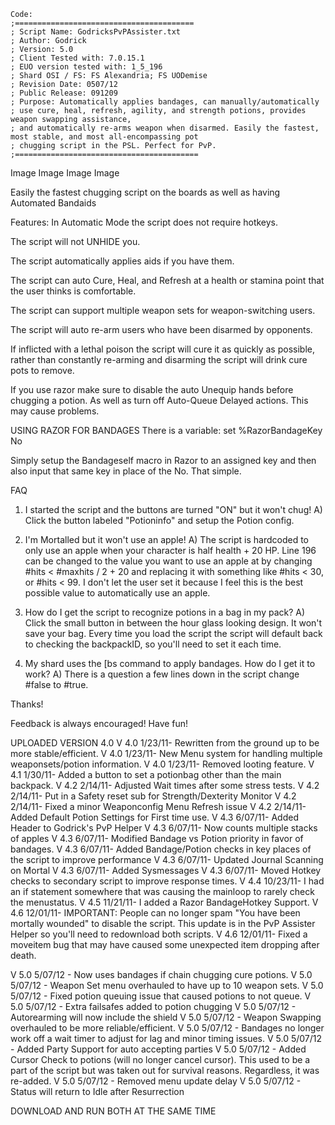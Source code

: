 ```
Code:
;========================================
; Script Name: GodricksPvPAssister.txt
; Author: Godrick
; Version: 5.0
; Client Tested with: 7.0.15.1
; EUO version tested with: 1_5_196
; Shard OSI / FS: FS Alexandria; FS UODemise
; Revision Date: 0507/12
; Public Release: 091209
; Purpose: Automatically applies bandages, can manually/automatically
; use cure, heal, refresh, agility, and strength potions, provides weapon swapping assistance,
; and automatically re-arms weapon when disarmed. Easily the fastest, most stable, and most all-encompassing pot
; chugging script in the PSL. Perfect for PvP.
;=========================================
```

Image Image Image Image

Easily the fastest chugging script on the boards as well as having Automated Bandaids

Features:
In Automatic Mode the script does not require hotkeys.

The script will not UNHIDE you.

The script automatically applies aids if you have them.

The script can auto Cure, Heal, and Refresh at a health or stamina point that the user thinks is comfortable.

The script can support multiple weapon sets for weapon-switching users.

The script will auto re-arm users who have been disarmed by opponents.

If inflicted with a lethal poison the script will cure it as quickly as possible, rather than constantly re-arming and disarming the script will drink cure pots to remove.

If you use razor make sure to disable the auto Unequip hands before chugging a potion. As well as turn off Auto-Queue Delayed actions. This may cause problems.

USING RAZOR FOR BANDAGES
There is a variable:
set %RazorBandageKey No

Simply setup the Bandageself macro in Razor to an assigned key and then also input that same key in place of the No. That simple.

FAQ
1) I started the script and the buttons are turned "ON" but it won't chug!
   A) Click the button labeled "Potioninfo" and setup the Potion config.

2) I'm Mortalled but it won't use an apple!
   A) The script is hardcoded to only use an apple when your character is half health + 20 HP. Line 196 can be changed to the value you want to use an apple at by changing #hits < #maxhits / 2 + 20 and replacing it with something like #hits < 30, or #hits < 99. I don't let the user set it because I feel this is the best possible value to automatically use an apple.

3) How do I get the script to recognize potions in a bag in my pack?
   A) Click the small button in between the hour glass looking design. It won't save your bag. Every time you load the script the script will default back to checking the backpackID, so you'll need to set it each time.

4) My shard uses the [bs command to apply bandages. How do I get it to work?
   A) There is a question a few lines down in the script change #false to #true.

Thanks!

Feedback is always encouraged! Have fun!

UPLOADED VERSION 4.0
V 4.0 1/23/11- Rewritten from the ground up to be more stable/efficient.
V 4.0 1/23/11- New Menu system for handling multiple weaponsets/potion information.
V 4.0 1/23/11- Removed looting feature.
V 4.1 1/30/11- Added a button to set a potionbag other than the main backpack.
V 4.2 2/14/11- Adjusted Wait times after some stress tests.
V 4.2 2/14/11- Put in a Safety reset sub for Strength/Dexterity Monitor
V 4.2 2/14/11- Fixed a minor Weaponconfig Menu Refresh issue
V 4.2 2/14/11- Added Default Potion Settings for First time use.
V 4.3 6/07/11- Added Header to Godrick's PvP Helper
V 4.3 6/07/11- Now counts multiple stacks of apples
V 4.3 6/07/11- Modified Bandage vs Potion priority in favor of bandages.
V 4.3 6/07/11- Added Bandage/Potion checks in key places of the script to improve performance
V 4.3 6/07/11- Updated Journal Scanning on Mortal
V 4.3 6/07/11- Added Sysmessages
V 4.3 6/07/11- Moved Hotkey checks to secondary script to improve response times.
V 4.4 10/23/11- I had an if statement somewhere that was causing the mainloop to rarely check the menustatus.
V 4.5 11/21/11- I added a Razor BandageHotkey Support.
V 4.6 12/01/11- IMPORTANT: People can no longer spam "You have been mortally wounded" to disable the script. This update is in the PvP Assister Helper so you'll need to redownload both scripts.
V 4.6 12/01/11- Fixed a moveitem bug that may have caused some unexpected item dropping after death.

V 5.0 5/07/12 - Now uses bandages if chain chugging cure potions.
V 5.0 5/07/12 - Weapon Set menu overhauled to have up to 10 weapon sets.
V 5.0 5/07/12 - Fixed potion queuing issue that caused potions to not queue.
V 5.0 5/07/12 - Extra failsafes added to potion chugging
V 5.0 5/07/12 - Autorearming will now include the shield
V 5.0 5/07/12 - Weapon Swapping overhauled to be more reliable/efficient.
V 5.0 5/07/12 - Bandages no longer work off a wait timer to adjust for lag and minor timing issues.
V 5.0 5/07/12 - Added Party Support for auto accepting parties
V 5.0 5/07/12 - Added Cursor Check to potions (will no longer cancel cursor). This used to be a part of the script but was taken out for survival reasons. Regardless, it was re-added.
V 5.0 5/07/12 - Removed menu update delay
V 5.0 5/07/12 - Status will return to Idle after Resurrection




DOWNLOAD AND RUN BOTH AT THE SAME TIME
